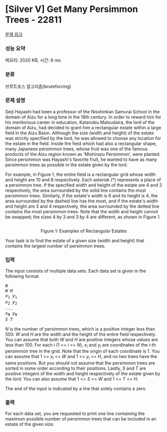 # [Silver V] Get Many Persimmon Trees - 22811 

[문제 링크](https://www.acmicpc.net/problem/22811) 

### 성능 요약

메모리: 2020 KB, 시간: 8 ms

### 분류

브루트포스 알고리즘(bruteforcing)

### 문제 설명

<p>Seiji Hayashi had been a professor of the Nisshinkan Samurai School in the domain of Aizu for a long time in the 18th century. In order to reward him for his meritorious career in education, Katanobu Matsudaira, the lord of the domain of Aizu, had decided to grant him a rectangular estate within a large field in the Aizu Basin. Although the size (width and height) of the estate was strictly specified by the lord, he was allowed to choose any location for the estate in the field. Inside the field which had also a rectangular shape, many Japanese persimmon trees, whose fruit was one of the famous products of the Aizu region known as 'Mishirazu Persimmon', were planted. Since persimmon was Hayashi's favorite fruit, he wanted to have as many persimmon trees as possible in the estate given by the lord.</p>

<p>For example, in Figure 1, the entire field is a rectangular grid whose width and height are 10 and 8 respectively. Each asterisk (*) represents a place of a persimmon tree. If the specified width and height of the estate are 4 and 3 respectively, the area surrounded by the solid line contains the most persimmon trees. Similarly, if the estate's width is 6 and its height is 4, the area surrounded by the dashed line has the most, and if the estate's width and height are 3 and 4 respectively, the area surrounded by the dotted line contains the most persimmon trees. Note that the width and height cannot be swapped; the sizes 4 by 3 and 3 by 4 are different, as shown in Figure 1.</p>

<p style="text-align: center;"><img alt="" src=""></p>

<p style="text-align: center;">Figure 1: Examples of Rectangular Estates</p>

<p>Your task is to find the estate of a given size (width and height) that contains the largest number of persimmon trees.</p>

### 입력 

 <p>The input consists of multiple data sets. Each data set is given in the following format.</p>

<pre><i>N</i>
<i>W</i><code> </code><i>H</i>
<i>x</i><sub>1</sub><code> </code><i>y</i><sub>1</sub>
<i>x</i><sub>2</sub><code> </code><i>y</i><sub>2</sub>
...
<i>x</i><sub><i>N</i></sub><code> </code><i>y</i><sub><i>N</i></sub>
<i>S</i><code> </code><i>T</i>
</pre>

<p><i>N</i> is the number of persimmon trees, which is a positive integer less than 500. <i>W</i> and <i>H</i> are the width and the height of the entire field respectively. You can assume that both <i>W</i> and <i>H</i> are positive integers whose values are less than 100. For each <i>i</i> (1 <= <i>i</i> <= <i>N</i>), <i>x</i><sub><i>i</i></sub> and <i>y</i><sub><i>i</i></sub> are coordinates of the <i>i</i>-th persimmon tree in the grid. Note that the origin of each coordinate is 1. You can assume that 1 <= <i>x</i><sub><i>i</i></sub> <= <i>W</i> and 1 <= <i>y</i><sub><i>i</i></sub> <= <i>H</i>, and no two trees have the same positions. But you should not assume that the persimmon trees are sorted in some order according to their positions. Lastly, <i>S</i> and <i>T</i> are positive integers of the width and height respectively of the estate given by the lord. You can also assume that 1 <= <i>S</i> <= <i>W</i> and 1 <= <i>T</i> <= <i>H</i>.</p>

<p>The end of the input is indicated by a line that solely contains a zero.</p>

### 출력 

 <p>For each data set, you are requested to print one line containing the maximum possible number of persimmon trees that can be included in an estate of the given size.</p>

